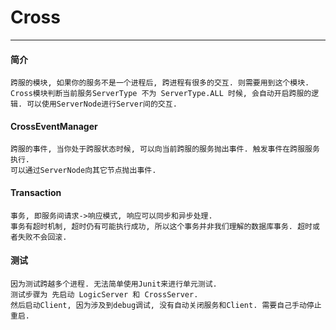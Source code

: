 # Cross
----------------
#### 简介
	
	跨服的模块, 如果你的服务不是一个进程后, 跨进程有很多的交互. 则需要用到这个模块. 
	Cross模块判断当前服务ServerType 不为 ServerType.ALL 时候, 会自动开启跨服的逻辑. 可以使用ServerNode进行Server间的交互.

#### CrossEventManager
	跨服的事件, 当你处于跨服状态时候, 可以向当前跨服的服务抛出事件. 触发事件在跨服服务执行.
	可以通过ServerNode向其它节点抛出事件. 
	
#### Transaction
	事务, 即服务间请求->响应模式, 响应可以同步和异步处理.
	事务有超时机制, 超时仍有可能执行成功, 所以这个事务并非我们理解的数据库事务. 超时或者失败不会回滚.

#### 测试
	因为测试跨越多个进程. 无法简单使用Junit来进行单元测试. 
	测试步骤为 先启动 LogicServer 和 CrossServer.
	然后启动Client, 因为涉及到debug调试, 没有自动关闭服务和Client. 需要自己手动停止重启.
